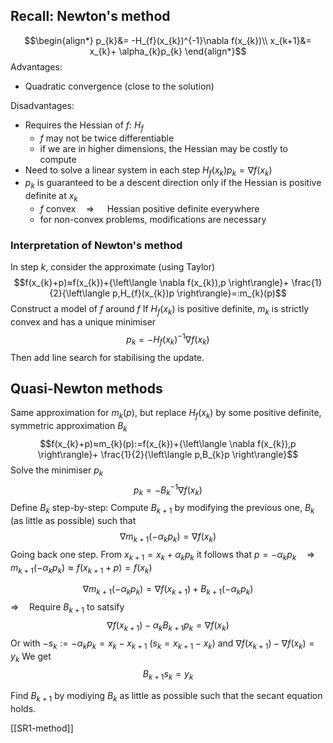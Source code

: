 ## Recall: Newton's method
$$\begin{align*}
p_{k}&= -H_{f}(x_{k})^{-1}\nabla f(x_{k})\\
x_{k+1}&= x_{k}+ \alpha_{k}p_{k}
\end{align*}$$
Advantages:
* Quadratic convergence (close to the solution)

Disadvantages:
* Requires the Hessian of $f$: $H_{f}$ 
	* $f$ may not be twice differentiable
	* if we are in higher dimensions, the Hessian may be costly to compute
* Need to solve a linear system in each step $H_{f}(x_{k})p_{k}=\nabla f(x_{k})$
* $p_{k}$ is guaranteed to be a descent direction only if the Hessian is positive definite at $x_{k}$
	* $f$ convex$\quad\Rightarrow\quad$ Hessian positive definite everywhere
	* for non-convex problems, modifications are necessary

### Interpretation of Newton's method
In step $k$, consider the approximate (using Taylor)
$$f(x_{k}+p)≈f(x_{k})+{\left\langle \nabla f(x_{k}),p \right\rangle}+ \frac{1}{2}{\left\langle p,H_{f}(x_{k})p \right\rangle}=:m_{k}(p)$$
Construct a model of $f$ around $f$
If $H_{f}(x_{k})$ is positive definite, $m_{k}$ is strictly convex and has a unique minimiser 
$$p_{k}=-H_{f}(x_{k})^{-1}\nabla f(x_{k})$$
Then add line search for stabilising the update.

## Quasi-Newton methods
Same approximation for $m_{k}(p)$, but replace $H_{f}(x_{k})$ by some positive definite, symmetric approximation $B_{k}$
$$f(x_{k}+p)≈m_{k}(p):=f(x_{k})+{\left\langle \nabla f(x_{k}),p \right\rangle}+ \frac{1}{2}{\left\langle p,B_{k}p \right\rangle}$$
Solve the minimiser $p_{k}$
$$p_{k}=-B_{k}^{-1}\nabla f(x_{k})$$
Define $B_{k}$ step-by-step:
	Compute $B_{k+1}$ by modifying the previous one, $B_{k}$ (as little as possible) such that
	$$\nabla m_{k+1}(-\alpha_{k}p_{k})=\nabla f(x_{k})$$
	Going back one step. From $x_{k+1}=x_{k}+\alpha_{k}p_{k}$ it follows that
	$p=-\alpha_{k}p_{k}\quad\Rightarrow\quad m_{k+1}(-\alpha_{k}p_{k})≈f(x_{k+1}+p) =f(x_{k})$

$$\nabla m_{k+1}(-\alpha_{k}p_{k})=\nabla f(x_{k+1})+B_{k+1}(-\alpha_{k} p_{k})$$
$\Rightarrow\quad \text{Require }$ $B_{k+1}$ to satsify
$$\nabla f(x_{k+1})-\alpha_{k} B_{k+1}p_{k}=\nabla f(x_{k})$$
Or with $-s_{k}:=-\alpha_{k}p_{k}=x_{k}-x_{k+1}$                    ($s_{k}=x_{k+1}-x_{k}$)
and $\nabla f(x_{k+1})-\nabla f(x_{k})=y_{k}$
We get
$$B_{k+1}s_{k}=y_{k}\tag{Secant equation}$$

Find $B_{k+1}$ by modiying $B_{k}$ as little as possible such that the secant equation holds.

[[SR1-method]]